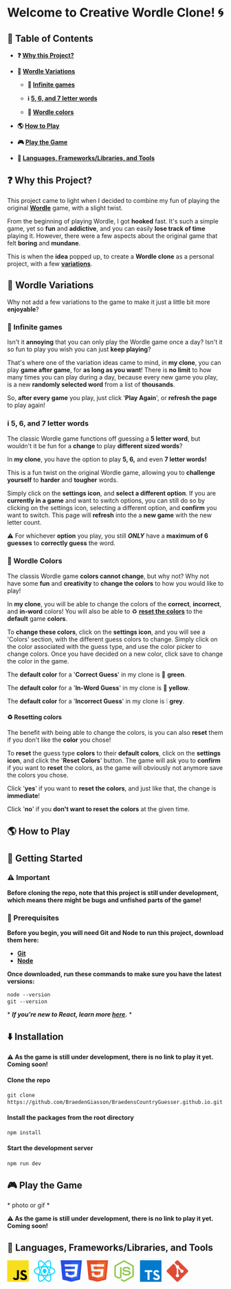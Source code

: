 # Welcome to Creative Wordle Clone! :cyclone:
## :bookmark_tabs: Table of Contents

- **:question: [Why this Project?](#question-why-this-project)**

- **:twisted_rightwards_arrows: [Wordle Variations](#twisted_rightwards_arrows-wordle-variations)**
  - **:dizzy: [Infinite games](#dizzy-infinite-games)**

  - **:information_source: [5, 6, and 7 letter words](#information_source-5-6-and-7-letter-words)**

  - **:art: [Wordle colors](#art-wordle-colors)**

- **:earth_americas: [How to Play](#earth_americas-how-to-play)**
- **:video_game: [Play the Game](#video_game-play-the-game)**
- **:open_file_folder: [Languages, Frameworks/Libraries, and Tools](#open_file_folder-languages-frameworkslibraries-and-tools)**
## :question: Why this Project?

This project came to light when I decided to combine my fun of playing the original **[Wordle](https://www.nytimes.com/games/wordle/index.html)** game, with a slight twist.

From the beginning of playing Wordle, I got **hooked** fast. It's such a simple game, yet so **fun** and **addictive**, and you can easily **lose track of time** playing it. However, there were a few aspects about the original game that felt **boring** and **mundane**.    

This is when the **idea** popped up, to create a **Wordle clone** as a personal project, with a few **[variations](#twisted_rightwards_arrows-wordle-variations)**.  

## :twisted_rightwards_arrows: Wordle Variations

Why not add a few variations to the game to make it just a little bit more **enjoyable**?

### :dizzy: Infinite games

Isn't it **annoying** that you can only play the Wordle game once a day? Isn't it so fun to play you wish you can just **keep playing**? 

That's where one of the variation ideas came to mind, in **my clone**, you can play **game after game**, for **as long as you want**! There is **no limit** to how many times you can play during a day, because every new game you play, is a new **randomly selected word** from a list of **thousands**.

So, **after every game** you play, just click '**Play Again**', or **refresh the page** to play again! 
### :information_source: 5, 6, and 7 letter words

The classic Wordle game functions off guessing a **5 letter word**, but wouldn't it be fun for a **change** to play **different sized words**?

In **my clone**, you have the option to play **5, 6,** and even **7 letter words!** 

This is a fun twist on the original Wordle game, allowing you to **challenge yourself** to **harder** and **tougher** words.

Simply click on the **settings icon**, and **select a different option**. If you are **currently in a game** and want to switch options, you can still do so by clicking on the settings icon, selecting a different option, and **confirm** you want to switch. This page will **refresh** into the a **new game** with the new letter count.

:warning: For whichever **option** you play, you still ***ONLY*** have a **maximum of 6 guesses** to **correctly guess** the    word.
###  :art: Wordle Colors

The classis Wordle game **colors cannot change**, but why not? Why not have some **fun** and **creativity** to **change the colors** to how you would like to play!

In **my clone**, you will be able to change the colors of the **correct**, **incorrect**, and **in-word** colors! You will also be able to :recycle: **[reset the colors](#resetting-colors)** to the **default** game **colors**.

To **change these colors**, click on the **settings icon**, and you will see a 'Colors' section, with the different guess colors to change. Simply click on the color associated with the guess type, and use the color picker to change colors. Once you have decided on a new color, click save to change the color in the game.

The **default color** for a '**Correct Guess**' in my clone is :green_apple: **green**.

The **default color** for a '**In-Word Guess**' in my clone is :yellow_heart: **yellow**.

The **default color** for a '**Incorrect Guess**' in my clone is :grey_exclamation: **grey**.

#### :recycle: Resetting colors

The benefit with being able to change the colors, is you can also **reset** them if you don't like the **color** you chose! 

To **reset** the guess type **colors** to their **default colors**, click on the **settings icon**, and click the '**Reset Colors**' button. The game will ask you to **confirm** if you want to **reset** the colors, as the game will obviously not anymore save the colors you chose. 

Click '**yes**' if you want to **reset the colors**, and just like that, the change is **immediate**!

Click '**no**' if you **don't want to reset the colors** at the given time.


## :earth_americas: How to Play



## :dart: Getting Started 

### :warning: Important

**Before cloning the repo, note that this project is still under development, which means there might be bugs and unfished parts of the game!**

### :bookmark: Prerequisites  

**Before you begin, you will need Git and Node to run this project, download them here:**

- **[Git](https://git-scm.com/downloads)**
- **[Node](https://nodejs.org/en/download/)**

**Once downloaded, run these commands to make sure you have the latest versions:**

```
node --version
git --version
```

\* ***If you're new to React, learn more [here](https://reactjs.org/docs/create-a-new-react-app.html).*** \*

## :arrow_down: Installation

**:warning: As the game is still under development, there is no link to play it yet. Coming soon!**

#### Clone the repo

```
git clone https://github.com/BraedenGiasson/BraedensCountryGuesser.github.io.git
```

#### Install the packages from the root directory

```
npm install
```
#### Start the development server
```
npm run dev
```



## :video_game: Play the Game

\* photo or gif *

**:warning: As the game is still under development, there is no link to play it yet. Coming soon!**

## :open_file_folder: Languages, Frameworks/Libraries, and Tools

<div>
	<img 	src="https://github.com/BraedenGiasson/braedengiasson.github.io/raw/main/src/assets/svg/skills/javascript.svg" alt="JavaScript" title="JavaScript" width="50px" height="50px">
        &nbsp;
            <img 	src="https://github.com/BraedenGiasson/braedengiasson.github.io/raw/main/src/assets/svg/skills/react.svg" alt="React" title="React" width="50px" height="50px">
        &nbsp;
        <img 	src="https://github.com/BraedenGiasson/braedengiasson.github.io/raw/main/src/assets/svg/skills/css.svg" alt="CSS" title="CSS" width="50px" height="50px">
        &nbsp;
    <img 	src="https://github.com/BraedenGiasson/braedengiasson.github.io/raw/main/src/assets/svg/skills/html.svg" alt="HTML" title="HTML" width="50px" height="50px">
        &nbsp;
    <img 	src="https://github.com/BraedenGiasson/braedengiasson.github.io/raw/main/src/assets/svg/skills/nodejs.svg" alt="Node.js" title="Node.js" width="50px" height="50px">
        &nbsp;
    <img 	src="https://github.com/BraedenGiasson/braedengiasson.github.io/blob/main/src/assets/svg/skills/typescript.svg" alt="TypeScript" title="TypeScript" width="50px" height="50px">
        &nbsp;
    <img 	src="https://github.com/BraedenGiasson/braedengiasson.github.io/raw/main/src/assets/svg/skills/git.svg" alt="Git" title="Git" width="50px" height="50px">
        &nbsp;
</div>
